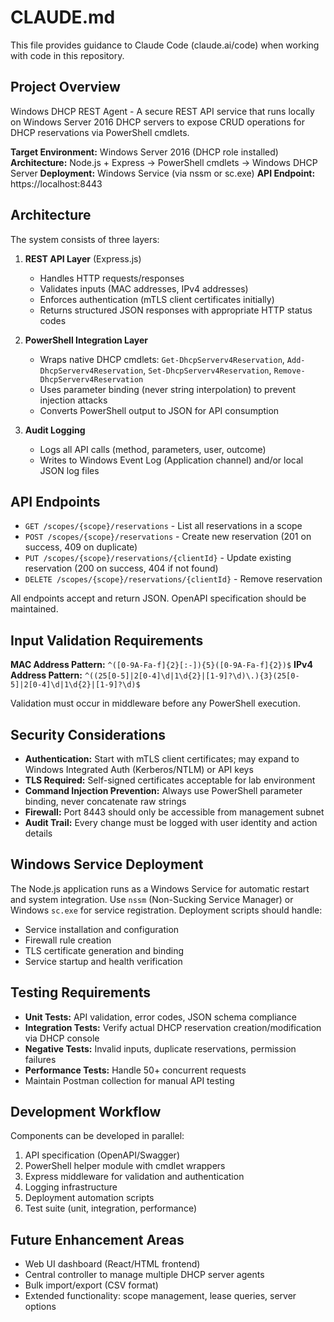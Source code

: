 # CLAUDE.md

This file provides guidance to Claude Code (claude.ai/code) when working with code in this repository.

## Project Overview

Windows DHCP REST Agent - A secure REST API service that runs locally on Windows Server 2016 DHCP servers to expose CRUD operations for DHCP reservations via PowerShell cmdlets.

**Target Environment:** Windows Server 2016 (DHCP role installed)
**Architecture:** Node.js + Express → PowerShell cmdlets → Windows DHCP Server
**Deployment:** Windows Service (via nssm or sc.exe)
**API Endpoint:** https://localhost:8443

## Architecture

The system consists of three layers:

1. **REST API Layer** (Express.js)
   - Handles HTTP requests/responses
   - Validates inputs (MAC addresses, IPv4 addresses)
   - Enforces authentication (mTLS client certificates initially)
   - Returns structured JSON responses with appropriate HTTP status codes

2. **PowerShell Integration Layer**
   - Wraps native DHCP cmdlets: `Get-DhcpServerv4Reservation`, `Add-DhcpServerv4Reservation`, `Set-DhcpServerv4Reservation`, `Remove-DhcpServerv4Reservation`
   - Uses parameter binding (never string interpolation) to prevent injection attacks
   - Converts PowerShell output to JSON for API consumption

3. **Audit Logging**
   - Logs all API calls (method, parameters, user, outcome)
   - Writes to Windows Event Log (Application channel) and/or local JSON log files

## API Endpoints

- `GET /scopes/{scope}/reservations` - List all reservations in a scope
- `POST /scopes/{scope}/reservations` - Create new reservation (201 on success, 409 on duplicate)
- `PUT /scopes/{scope}/reservations/{clientId}` - Update existing reservation (200 on success, 404 if not found)
- `DELETE /scopes/{scope}/reservations/{clientId}` - Remove reservation

All endpoints accept and return JSON. OpenAPI specification should be maintained.

## Input Validation Requirements

**MAC Address Pattern:** `^([0-9A-Fa-f]{2}[:-]){5}([0-9A-Fa-f]{2})$`
**IPv4 Address Pattern:** `^((25[0-5]|2[0-4]\d|1\d{2}|[1-9]?\d)\.){3}(25[0-5]|2[0-4]\d|1\d{2}|[1-9]?\d)$`

Validation must occur in middleware before any PowerShell execution.

## Security Considerations

- **Authentication:** Start with mTLS client certificates; may expand to Windows Integrated Auth (Kerberos/NTLM) or API keys
- **TLS Required:** Self-signed certificates acceptable for lab environment
- **Command Injection Prevention:** Always use PowerShell parameter binding, never concatenate raw strings
- **Firewall:** Port 8443 should only be accessible from management subnet
- **Audit Trail:** Every change must be logged with user identity and action details

## Windows Service Deployment

The Node.js application runs as a Windows Service for automatic restart and system integration. Use `nssm` (Non-Sucking Service Manager) or Windows `sc.exe` for service registration. Deployment scripts should handle:

- Service installation and configuration
- Firewall rule creation
- TLS certificate generation and binding
- Service startup and health verification

## Testing Requirements

- **Unit Tests:** API validation, error codes, JSON schema compliance
- **Integration Tests:** Verify actual DHCP reservation creation/modification via DHCP console
- **Negative Tests:** Invalid inputs, duplicate reservations, permission failures
- **Performance Tests:** Handle 50+ concurrent requests
- Maintain Postman collection for manual API testing

## Development Workflow

Components can be developed in parallel:
1. API specification (OpenAPI/Swagger)
2. PowerShell helper module with cmdlet wrappers
3. Express middleware for validation and authentication
4. Logging infrastructure
5. Deployment automation scripts
6. Test suite (unit, integration, performance)

## Future Enhancement Areas

- Web UI dashboard (React/HTML frontend)
- Central controller to manage multiple DHCP server agents
- Bulk import/export (CSV format)
- Extended functionality: scope management, lease queries, server options